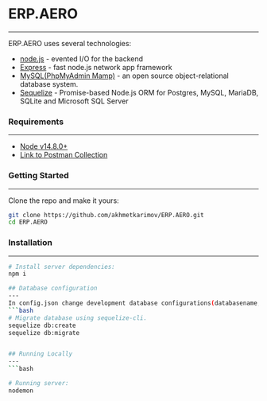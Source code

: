 # ERP.AERO

---
ERP.AERO uses several technologies:

* [node.js] - evented I/O for the backend
* [Express] - fast node.js network app framework 
* [MySQL(PhpMyAdmin Mamp)] - an open source object-relational database system.
* [Sequelize] - Promise-based Node.js ORM for Postgres, MySQL, MariaDB, SQLite and Microsoft SQL Server

###  Requirements
---
- [Node v14.8.0+](https://nodejs.org/en/download/current/)
- [Link to Postman Collection](https://www.getpostman.com/collections/1f18ebc7b8963e7193a3)

###  Getting Started
---
Clone the repo and make it yours:


```bash
git clone https://github.com/akhmetkarimov/ERP.AERO.git
cd ERP.AERO
```
    

### Installation
---
```bash
# Install server dependencies:
npm i

## Database configuration
---
In config.json change development database configurations(databasename, username, password).
```bash
# Migrate database using sequelize-cli.
sequelize db:create
sequelize db:migrate


## Running Locally
---
```bash

# Running server: 
nodemon
```

   [MySQL(PhpMyAdmin Mamp)]: <https://www.mamp.info/en/downloads/>
   [Sequelize]: <https://sequelize.org/>
   [node.js]: <http://nodejs.org>
   [express]: <http://expressjs.com>
